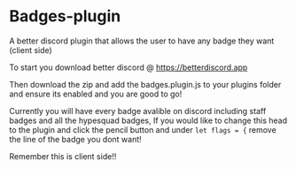 # Badges-plugin
A better discord plugin that allows the user to have any badge they want (client side)

To start you download better discord @ https://betterdiscord.app

Then download the zip and add the badges.plugin.js to your plugins folder and ensure its enabled and you are good to go!

Currently you will have every badge avalible on discord including staff badges and all the hypesquad badges, If you would like to change this head to the plugin and click the pencil button and under ``let flags = {`` remove the line of the badge you dont want!

Remember this is client side!!